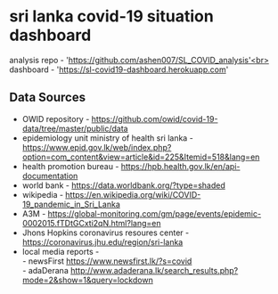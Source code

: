 # sri lanka covid-19 situation dashboard

analysis repo - 'https://github.com/ashen007/SL_COVID_analysis'<br>
dashboard - 'https://sl-covid19-dashboard.herokuapp.com'

## Data Sources
* OWID repository - https://github.com/owid/covid-19-data/tree/master/public/data
* epidemiology unit ministry of health sri lanka - https://www.epid.gov.lk/web/index.php?option=com_content&view=article&id=225&Itemid=518&lang=en
* health promotion bureau - https://hpb.health.gov.lk/en/api-documentation
* world bank - https://data.worldbank.org/?type=shaded
* wikipedia - https://en.wikipedia.org/wiki/COVID-19_pandemic_in_Sri_Lanka
* A3M - https://global-monitoring.com/gm/page/events/epidemic-0002015.fTDtGCxti2qN.html?lang=en
* Jhons Hopkins coronavirus resoures center - https://coronavirus.jhu.edu/region/sri-lanka
* local media reports - <br>
      - newsFirst https://www.newsfirst.lk/?s=covid<br>
      - adaDerana http://www.adaderana.lk/search_results.php?mode=2&show=1&query=lockdown<br>
